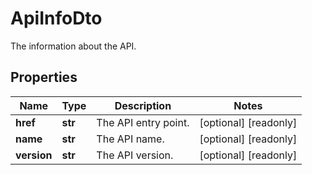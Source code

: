 # ApiInfoDto

The information about the API.
## Properties
| Name | Type | Description | Notes |
| ------------ | ------------- | ------------- | ------------- |
| **href** | **str** | The API entry point. | [optional] [readonly]  |
| **name** | **str** | The API name. | [optional] [readonly]  |
| **version** | **str** | The API version. | [optional] [readonly]  |


